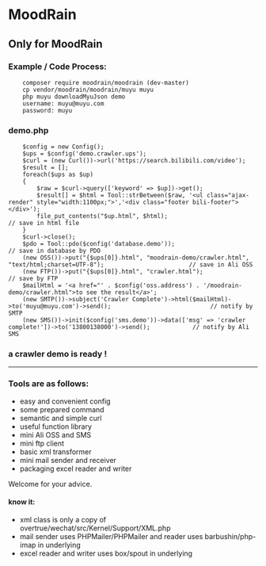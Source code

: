 MoodRain
================
Only for MoodRain
------------
### Example / Code Process:
		composer require moodrain/moodrain (dev-master)
		cp vendor/moodrain/moodrain/muyu muyu
		php muyu downloadMyuJson demo
		username: muyu@muyu.com
		password: muyu
		
### demo.php
		$config = new Config();
		$ups = $config('demo.crawler.ups');
		$curl = (new Curl())->url('https://search.bilibili.com/video');
		$result = [];
		foreach($ups as $up)
		{
		    $raw = $curl->query(['keyword' => $up])->get();
		    $result[] = $html = Tool::strBetween($raw, '<ul class="ajax-render" style="width:1100px;">','<div class="footer bili-footer"></div>');
		    file_put_contents("$up.html", $html);                                                                           // save in html file
		}
		$curl->close();
		$pdo = Tool::pdo($config('database.demo'));                                                                         // save in database by PDO
		(new OSS())->put("{$ups[0]}.html", "moodrain-demo/crawler.html", "text/html;charset=UTF-8");                        // save in Ali OSS
		(new FTP())->put("{$ups[0]}.html", "crawler.html");                                                                 // save by FTP
		$mailHtml = '<a href="' . $config('oss.address') . '/moodrain-demo/crawler.html">to see the result</a>';
		(new SMTP())->subject('Crawler Complete')->html($mailHtml)->to('muyu@muyu.com')->send();                            // notify by SMTP
		(new SMS())->init($config('sms.demo'))->data(['msg' => 'crawler complete!'])->to('13800138000')->send();            // notify by Ali SMS

### a crawler demo is ready !
----------
### Tools are as follows:
* easy and convenient config
* some prepared command
* semantic and simple curl
* useful function library
* mini Ali OSS and SMS
* mini ftp client
* basic xml transformer 
* mini mail sender and receiver
* packaging excel reader and writer

Welcome for your advice.


#### know it:
* xml class is only a copy of overtrue/wechat/src/Kernel/Support/XML.php
* mail sender uses PHPMailer/PHPMailer and reader uses barbushin/php-imap in underlying
* excel reader and writer uses box/spout in underlying
